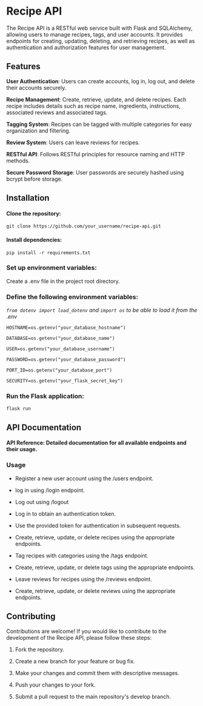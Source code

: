 # Recipe API

The Recipe API is a RESTful web service built with Flask and SQLAlchemy, allowing users to manage recipes, tags, and user accounts. It provides endpoints for creating, updating, deleting, and retrieving recipes, as well as authentication and authorization features for user management.

## Features

**User Authentication**: Users can create accounts, log in, log out, and delete their accounts securely.

**Recipe Management**: Create, retrieve, update, and delete recipes. Each recipe includes details such as recipe name, ingredients, instructions, associated reviews and associated tags.

**Tagging System**: Recipes can be tagged with multiple categories for easy organization and filtering.

**Review System**: Users can leave reviews for recipes.

**RESTful API**: Follows RESTful principles for resource naming and HTTP methods.

**Secure Password Storage**: User passwords are securely hashed using bcrypt before storage.

## Installation

#### Clone the repository:

`git clone https://github.com/your_username/recipe-api.git`


#### Install dependencies:

`pip install -r requirements.txt`


### Set up environment variables:

Create a .env file in the project root directory.


### Define the following environment variables:

*`from dotenv import load_dotenv` and `import os` to be able to load it from the .env*

`HOSTNAME=os.getenv("your_database_hostname")`

`DATABASE=os.getenv("your_database_name")`

`USER=os.getenv("your_database_username")`

`PASSWORD=os.getenv("your_database_password")`

`PORT_ID=os.getenv("your_database_port")`

`SECURITY=os.getenv("your_flask_secret_key")`


### Run the Flask application:

`flask run`


## API Documentation

#### API Reference: Detailed documentation for all available endpoints and their usage.

### Usage

- Register a new user account using the /users endpoint.

- log in using  /login endpoint.

- Log out using /logout

- Log in to obtain an authentication token.

- Use the provided token for authentication in subsequent requests.

- Create, retrieve, update, or delete recipes using the appropriate endpoints.

- Tag recipes with categories using the /tags endpoint.

- Create, retrieve, update, or delete tags using the appropriate endpoints.

- Leave reviews for recipes using the /reviews endpoint.

- Create, retrieve, update, or delete reviews using the appropriate endpoints.


## Contributing

Contributions are welcome! If you would like to contribute to the development of the Recipe API, please follow these steps:

1. Fork the repository.

2. Create a new branch for your feature or bug fix.

3. Make your changes and commit them with descriptive messages.

3. Push your changes to your fork.

4. Submit a pull request to the main repository's develop branch.

